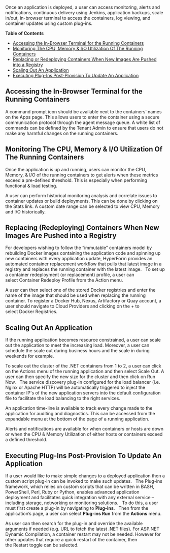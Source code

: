 <figure>
<img src="http://www.hypergrid.com/wp-content/themes/hypergrid/img/logo.png" alt="" />
</figure>

Once an application is deployed, a user can access monitoring, alerts and notifications, continuous delivery using Jenkins, application backups, scale in/out, in-browser terminal to access the containers, log viewing, and container updates using custom plug-ins. 

**Table of Contents**  

- [Accessing the In-Browser Terminal for the Running Containers](#accessing-the-in-browser-terminal-for-the-running-containers)
- [Monitoring The CPU, Memory & I/O Utilization Of The Running Containers](#monitoring-the-cpu-memory--io-utilization-of-the-running-containers)
- [Replacing or Redeploying Containers When New Images Are Pushed into a Registry](#replacing-redeploying-containers-when-new-images-are-pushed-into-a-registry)
- [Scaling Out An Application](#scaling-out-an-application)
- [Executing Plug-Ins Post-Provision To Update An Application](#executing-plug-ins-post-provision-to-update-an-application)


Accessing the In-Browser Terminal for the Running Containers
----------

A command prompt icon should be available next to the containers’ names on the Apps page. This allows users to enter the container using a secure communication protocol through the agent message queue. A white list of commands can be defined by the Tenant Admin to ensure that users do not make any harmful changes on the running containers.

Monitoring The CPU, Memory & I/O Utilization Of The Running Containers
----------

Once the application is up and running, users can monitor the CPU, Memory, & I/O of the running containers to get alerts when these metrics exceed a pre-defined threshold. This is especially when performing functional & load testing.

A user can perform historical monitoring analysis and correlate issues to container updates or build deployments. This can be done by clicking on the Stats link. A custom date range can be selected to view CPU, Memory and I/O historically.


Replacing (Redeploying) Containers When New Images Are Pushed into a Registry
----------

For developers wishing to follow the “immutable” containers model by rebuilding Docker images containing the application code and spinning up new containers with every application update, HyperForm provides an automated container replacement workflow that pulls that latest image in a registry and replaces the running container with the latest image.
 
To set up a container redeployment (or replacement) profile, a user can select Container Redeploy Profile from the Action menu.

A user can then select one of the stored Docker registries and enter the name of the image that should be used when replacing the running container. To register a Docker Hub, Nexus, Artifactory or Quay account, a user should navigate to Cloud Providers and clicking on the + to select Docker Registries.


Scaling Out An Application
----------

If the running application becomes resource constrained, a user can scale out the application to meet the increasing load. Moreover, a user can schedule the scale out during business hours and the scale in during weekends for example.

To scale out the cluster of the .NET containers from 1 to 2, a user can click on the Actions menu of the running application and then select Scale Out. A user can then specify the new size for the cluster and then click on Run Now.
 
The service discovery plug-in configured for the load balancer (i.e. Nginx or Apache HTTP) will be automatically triggered to inject the container IP's of the new application servers into the default configuration file to facilitate the load balancing to the right services.

An application time-line is available to track every change made to the application for auditing and diagnostics. This can be accessed from the expandable menu at the bottom of the page of a running application.

Alerts and notifications are available for when containers or hosts are down or when the CPU & Memory Utilization of either hosts or containers exceed a defined threshold.


Executing Plug-Ins Post-Provision To Update An Application
----------

If a user would like to make simple changes to a deployed application then a custom script plug-in can be invoked to make such updates.
 
The Plug-ins framework, which relies on custom scripts that can be written in BASH, PowerShell, Perl, Ruby or Python, enables advanced application deployment and facilitates quick integration with any external service – including storage, networking or monitoring solutions.
 
To do this, a user must first create a plug-in by navigating to **Plug-ins**.
 
Then from the application’s page, a user can select **Plug-ins Run** from the **Actions** menu.

As user can then search for the plug-in and override the available arguments if needed (e.g. URL to fetch the latest .NET files). For ASP.NET Dynamic Compilation, a container restart may not be needed. However for other updates that require a quick restart of the container, then the Restart toggle can be selected.


